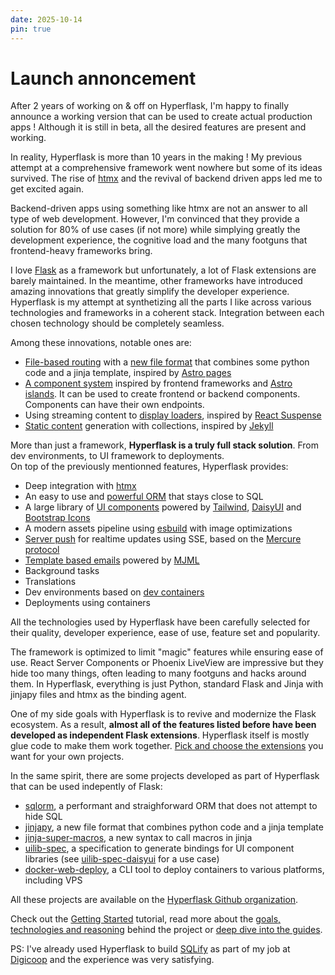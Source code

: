 ```yaml
---
date: 2025-10-14
pin: true
---
```

# Launch annoncement

After 2 years of working on & off on Hyperflask, I'm happy to finally announce a working version that can be used to create actual production apps ! Although it is still in beta, all the desired features are present and working.

In reality, Hyperflask is more than 10 years in the making ! My previous attempt at a comprehensive framework went nowhere but some of its ideas survived. The rise of [htmx](https://htmx.org/) and the revival of backend driven apps led me to get excited again.

Backend-driven apps using something like htmx are not an answer to all type of web development. However, I'm convinced that they provide a solution for 80% of use cases (if not more) while simplying greatly the development experience, the cognitive load and the many footguns that frontend-heavy frameworks bring.

I love [Flask](https://flask.palletsprojects.com/) as a framework but unfortunately, a lot of Flask extensions are barely maintained. In the meantime, other frameworks have introduced amazing innovations that greatly simplify the developer experience. Hyperflask is my attempt at synthetizing all the parts I like across various technologies and frameworks in a coherent stack. Integration between each chosen technology should be completely seamless.

Among these innovations, notable ones are:

 - [File-based routing](/guides/pages/) with a [new file format](https://github.com/hyperflask/jinjapy) that combines some python code and a jinja template, inspired by [Astro pages](https://docs.astro.build/en/basics/astro-pages/#astro-pages)
 - [A component system](/guides/components/) inspired by frontend frameworks and [Astro islands](https://docs.astro.build/en/concepts/islands/). It can be used to create frontend or backend components. Components can have their own endpoints.
 - Using streaming content to [display loaders](/guides/suspense/), inspired by [React Suspense](https://react.dev/reference/react/Suspense)
 - [Static content](/guides/static/) generation with collections, inspired by [Jekyll](https://jekyllrb.com/)

More than just a framework, **Hyperflask is a truly full stack solution**. From dev environments, to UI framework to deployments.  
On top of the previously mentionned features, Hyperflask provides:

 - Deep integration with [htmx](https://htmx.org/)
 - An easy to use and [powerful ORM](https://github.com/hyperflask/sqlorm) that stays close to SQL
 - A large library of [UI components](/components/) powered by [Tailwind](https://tailwindcss.com/), [DaisyUI](https://daisyui.com/) and [Bootstrap Icons](https://icons.getbootstrap.com/)
 - A modern assets pipeline using [esbuild](https://esbuild.github.io/) with image optimizations
 - [Server push](/guides/push/) for realtime updates using SSE, based on the [Mercure protocol](https://mercure.rocks/)
 - [Template based emails](/guides/emails/) powered by [MJML](https://mjml.io/)
 - Background tasks
 - Translations
 - Dev environments based on [dev containers](https://containers.dev/)
 - Deployments using containers

All the technologies used by Hyperflask have been carefully selected for their quality, developer experience, ease of use, feature set and popularity.

The framework is optimized to limit "magic" features while ensuring ease of use. React Server Components or Phoenix LiveView are impressive but they hide too many things, often leading to many footguns and hacks around them. In Hyperflask, everything is just Python, standard Flask and Jinja with jinjapy files and htmx as the binding agent.

One of my side goals with Hyperflask is to revive and modernize the Flask ecosystem. As a result, **almost all of the features listed before have been developed as independent Flask extensions**. Hyperflask itself is mostly glue code to make them work together. [Pick and choose the extensions](https://github.com/hyperflask) you want for your own projects.

In the same spirit, there are some projects developed as part of Hyperflask that can be used indepently of Flask:

 - [sqlorm](https://github.com/hyperflask/sqlorm), a performant and straighforward ORM that does not attempt to hide SQL
 - [jinjapy](https://github.com/hyperflask/jinjapy), a new file format that combines python code and a jinja template
 - [jinja-super-macros](https://github.com/hyperflask/jinja-super-macros), a new syntax to call macros in jinja
 - [uilib-spec](https://github.com/hyperflask/uilib-spec), a specification to generate bindings for UI component libraries (see [uilib-spec-daisyui](https://github.com/hyperflask/uilib-spec-daisyui) for a use case)
 - [docker-web-deploy](https://github.com/hyperflask/docker-web-deploy), a CLI tool to deploy containers to various platforms, including VPS

All these projects are available on the [Hyperflask Github organization](https://github.com/hyperflask).

Check out the [Getting Started](/getting-started) tutorial, read more about the [goals, technologies and reasoning](/why) behind the project or [deep dive into the guides](/guides/setup).

PS: I've already used Hyperflask to build [SQLify](https://sqlify.me/) as part of my job at [Digicoop](https://digicoop.io) and the experience was very satisfying.


